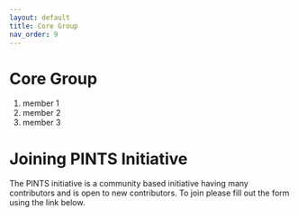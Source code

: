 ```yaml
---
layout: default
title: Core Group 
nav_order: 9
---
```


# Core Group

1. member 1
2. member 2
3. member 3



# Joining PINTS Initiative

The PINTS initiative is a community based initiative having many contributors and is open to new contributors. To join please fill out the form using the link below. 